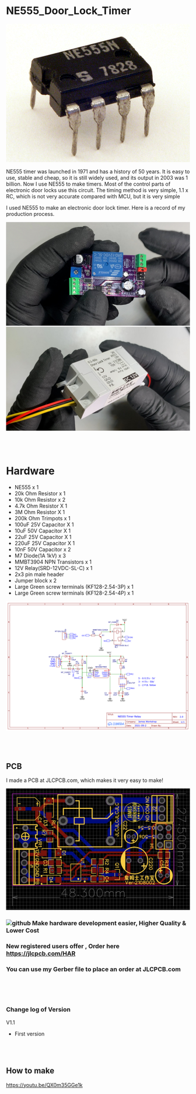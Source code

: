 # NE555_Door_Lock_Timer
![github](https://github.com/James-workshop/NE555_Door_Lock_Timer/blob/main/Signetics_NE555N.jpeg "NE555")

NE555 timer was launched in 1971 and has a history of 50 years. It is easy to use, stable and cheap, so it is still widely used, and its output in 2003 was 1 billion. Now I use NE555 to make timers. Most of the control parts of electronic door locks use this circuit. The timing method is very simple, 1.1 x RC, which is not very accurate compared with MCU, but it is very simple

I used NE555 to make an electronic door lock timer. Here is a record of my production process.

![github](https://github.com/James-workshop/NE555_Door_Lock_Timer/blob/main/NE555PCB.jpg "NE555 electronic door lock timer")
![github](https://github.com/James-workshop/NE555_Door_Lock_Timer/blob/main/NE555PCB2.jpg "NE555 electronic door lock timer")
<BR><BR><BR><BR>
# Hardware
* NE555 x 1
* 20k Ohm Resistor x 1
* 10k Ohm Resistor x 2
* 4.7k Ohm Resistor X 1
* 3M Ohm Resistor X 1
* 200k Ohm Trimpots x 1
* 100uF 25V Capacitor X 1
* 10uF 50V Capacitor X 1
* 22uF 25V Capacitor X 1
* 220uF 25V Capacitor X 1
* 10nF 50V Capacitor x 2
* M7 Diode(1A 1kV) x 3
* MMBT3904 NPN Transistors x 1
* 12V Relay(SRD-12VDC-SL-C) x 1
* 2x3 pin male header
* Jumper block x 2
* Large Green screw terminals (KF128-2.54-3P) x 1
* Large Green screw terminals (KF128-2.54-4P) x 1

![github](https://github.com/James-workshop/NE555_Door_Lock_Timer/blob/main/Schematic_NE555%20timer%20relay_2021-09-12.png "Schematic")
<BR><BR><BR><BR>
## PCB
I made a PCB at JLCPCB.com, which makes it very easy to make!

![github](https://github.com/James-workshop/NE555_Door_Lock_Timer/blob/main/PCB.png "PCB")

### ![github](https://jlcpcb.com/client/svg/nv_logo.svg "JLCPCB") Make hardware development easier, Higher Quality & Lower Cost
### New registered users offer , **Order here https://jlcpcb.com/HAR**
### You can use my Gerber file to place an order at JLCPCB.com
<BR><BR><BR>

### Change log of Version

V1.1
* First version
  <BR><BR><BR><BR>
## How to make<BR>
  <a href="https://youtu.be/QX0m35GGe1k">https://youtu.be/QX0m35GGe1k</a>

